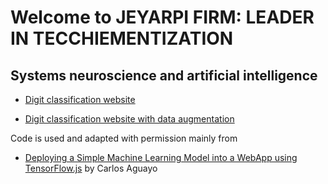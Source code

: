 # Welcome to JEYARPI FIRM: LEADER IN TECCHIEMENTIZATION
## Systems neuroscience and artificial intelligence


- [Digit classification website](https://username.github.io/digit_classification_website/tfjs.html)


- [Digit classification website with data
augmentation](https://username.github.io/digit_classification_website_with_data_augmentation/tfjs.html)


Code is used and adapted with permission mainly from
- [Deploying a Simple Machine Learning Model into a WebApp using TensorFlow.js](https://towardsdatascience.com/deploying-a-simplemachine-learning-model-into-a-webapp-using-tensorflow-js-3609c297fb04) by Carlos Aguayo
